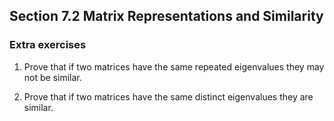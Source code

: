 ## Section 7.2 Matrix Representations and Similarity

### Extra exercises

1. Prove that if two matrices have the same repeated eigenvalues they may not be similar.

2. Prove that if two matrices have the same distinct eigenvalues they are similar.

